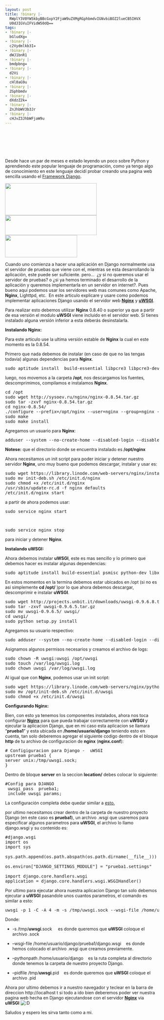 ```yaml
---
layout: post
title: !binary |-
  RWplY3V0YW5kbyBBcGxpY2FjaW9uZXMgRGphbmdvIGNvbiBOZ2lueCB5IHVX
  U0dJIGVuIFVidW50dQ==
tags:
- !binary |-
  bGludXg=
- !binary |-
  c2Vydmlkb3I=
- !binary |-
  dWJ1bnR1
- !binary |-
  bmdpbng=
- !binary |-
  d2Vi
- !binary |-
  cHl0aG9u
- !binary |-
  ZGphbmdv
- !binary |-
  dXdzZ2k=
- !binary |-
  ZnJhbWV3b3Jr
- !binary |-
  cHJvZ3JhbWFjaW9u
---
```

&nbsp;

&nbsp;

&nbsp;

Desde hace un par de meses e estado leyendo un poco sobre Python y  aprendiendo este popular lenguaje de programación, como ya tengo algo de  conocimiento en este lenguaje decidí probar creando una pagina web  sencilla usando el <a href="http://www.djangoproject.com/">Framework Django</a>.

<a href="http://blog.jam.net.ve/imagenes/uploads/2011/02/django-logo-positive.redimensionado.png"><img class="aligncenter size-full wp-image-638" title="django-logo-positive.redimensionado" src="http://blog.jam.net.ve/imagenes/uploads/2011/02/django-logo-positive.redimensionado.png" alt="" width="300" height="105" /></a><a href="http://blog.jam.net.ve/imagenes/uploads/2011/01/Nginx-logo.png"><img class="aligncenter size-medium wp-image-583" title="Nginx-logo" src="http://blog.jam.net.ve/imagenes/uploads/2011/01/Nginx-logo-300x65.png" alt="" width="300" height="65" /></a><a href="http://blog.jam.net.ve/imagenes/uploads/2011/02/logo_uWSGI.png"><img class="aligncenter size-full wp-image-639" title="logo_uWSGI" src="http://blog.jam.net.ve/imagenes/uploads/2011/02/logo_uWSGI.png" alt="" width="236" height="73" /></a>

Cuando uno comienza a hacer una aplicación en Django normalmente usa  el servidor de pruebas que viene con el, mientras se esta desarrollando  la aplicación, este puede ser suficiente. pero…  ¿y si no queremos usar  el servidor de pruebas? o ¿si ya hemos terminado el desarrollo de la  aplicación y queremos implementarla en un servidor en internet?. Pues  bueno aquí podemos usar los servidores web mas comunes como Apache, <strong>Nginx</strong>, Lighttpd, etc.  En este articulo explicare y usare como podemos implementar aplicaciones Django usando el servidor web <a href="http://wiki.nginx.org/"><strong>Nginx</strong></a> y <a href="http://projects.unbit.it/uwsgi/"><strong>uWSGI</strong></a>.

Para realizar esto debemos utilizar <strong>Nginx</strong> 0.8.40 o superior ya que a partir de esa versión el modulo <strong>uWSGI</strong> viene incluido en el servidor web. Si tienes instalado alguna versión inferior a esta deberás desinstalarla.

<strong>Instalando <strong>Nginx</strong>:</strong>

Para este articulo use la ultima versión estable de <strong>Nginx</strong> la cual en este momento es la 0.8.54.

Primero que nada debemos de instalar (en caso de que no las tengas todavia) algunas dependencias para <strong>Nginx</strong>.
<pre lang="bash" line="1" escaped="true">sudo aptitude install  build-essential libpcre3 libpcre3-dev libssl-dev</pre>
luego, nos movemos a la carpeta <strong>/opt</strong>, nos descargamos los fuentes, descomprimimos, compilamos e instalamos <strong>Nginx</strong>.
<pre lang="bash" line="1" escaped="true">cd /opt
sudo wget http://sysoev.ru/nginx/nginx-0.8.54.tar.gz
sudo tar -zxvf nginx-0.8.54.tar.gz
cd nginx-0.8.54/
./configure --prefix=/opt/nginx --user=nginx --group=nginx --with-http_ssl_module
sudo make
sudo make install</pre>
Agregamos un usuario para <strong>Nginx</strong>:
<pre lang="bash" line="1" escaped="true">adduser --system --no-create-home --disabled-login --disabled-password --group nginx</pre>
<strong>Notese:</strong> que el directorio donde se encuentra instalado es <strong>/opt/<strong>nginx</strong></strong>

Ahora necesitamos un init script para poder iniciar y detener nuestro servidor <strong>Nginx</strong>, uno muy bueno que podemos descargar, instalar y usar es:
<pre lang="bash" line="1" escaped="true">sudo wget https://library.linode.com/web-servers/nginx/installation/reference/init-deb.sh
sudo mv init-deb.sh /etc/init.d/nginx
sudo chmod +x /etc/init.d/nginx
/usr/sbin/update-rc.d -f nginx defaults
/etc/init.d/nginx start</pre>
a partir de ahora podemos usar:
<pre lang="bash" line="1" escaped="true">sudo service nginx start</pre>
&nbsp;
<pre lang="bash" line="1" escaped="true">sudo service nginx stop</pre>
para iniciar y detener <strong>Nginx</strong>.

<strong>Instalando <strong>uWSGI</strong>:</strong>

Ahora debemos instalar <strong>uWSGI</strong>, este es mas sencillo y lo primero que debemos hacer es instalar algunas dependencias:
<pre lang="bash" line="1" escaped="true">sudo aptitude install build-essential psmisc python-dev libxml2 libxml2-dev python-setuptools</pre>
En estos momentos en la termina debemos estar ubicados en /opt (si no es asi simplemente <strong>cd /opt/</strong> )por lo que ahora debemos descargar, descomprimir e instalar <strong>uWSGI</strong>.
<pre lang="bash" line="1" escaped="true">sudo wget http://projects.unbit.it/downloads/uwsgi-0.9.6.8.tar.gz
sudo tar -zxvf uwsgi-0.9.6.5.tar.gz
sudo mv uwsgi-0.9.6.5/ uwsgi/
cd uwsgi/
sudo python setup.py install</pre>
Agregamos su usuario respectivo:
<pre lang="bash" line="1" escaped="true">sudo adduser --system --no-create-home --disabled-login --disabled-password --group uwsgi</pre>
Asignamos algunos permisos necesarios y creamos el archivo de logs:
<pre lang="bash" line="1" escaped="true">sudo chown -R uwsgi:uwsgi /opt/uwsgi
sudo touch /var/log/uwsgi.log
sudo chown uwsgi /var/log/uwsgi.log</pre>
Al igual que con <strong>Nginx</strong>, podemos usar un init script:
<pre lang="bash" line="1" escaped="true">sudo wget https://library.linode.com/web-servers/nginx/python-uwsgi/reference/init-deb.sh
sudo mv /opt/init-deb.sh /etc/init.d/uwsgi
sudo chmod +x /etc/init.d/uwsgi</pre>
<strong>Configurando <strong>Nginx</strong>:</strong>

Bien, con esto ya tenemos los componentes instalados, ahora nos toca configurar <a href="../tag/nginx/"><strong>Nginx</strong></a> para que pueda trabajar correctamente con <strong>uWSGI</strong> y ejecutar la aplicacion Django, que en mi caso esta aplicacion se llamara “<strong>prueba1</strong>” y esta ubicada en <strong>/home/usuario/django</strong> teniendo esto en cuenta, tan solo deberemos agregar el siguiente codigo dentro de el bloque <strong>http</strong> de tu archivo de configuracion de <strong>nginx</strong> (<strong><strong>nginx</strong>.conf</strong>):
<pre lang="bash" line="1" escaped="true"># Configiguracion para Django -  uWSGI
upstream prueba1 {
server unix:/tmp/uwsgi.sock;
}</pre>
Dentro de bloque <strong>server</strong> en la seccion <strong>location/</strong> debes colocar lo siguiente:
<pre lang="bash" line="1" escaped="true">#Config para DJANGO
 uwsgi_pass  prueba1;
 include uwsgi_params;</pre>
La configuración completa debe quedar similar a <a href="http://blog.jam.net.ve/guias/confignginx.txt">esto.</a>

por ultimo necesitamos crear dentro de la carpeta de nuestro proyecto Django (en este caso es <strong>prueba1</strong>), un archivo .wsgi que usaremos para especificar algunos parametros para <strong>uWSGI</strong>, el archivo lo llamo django.wsgi y su contenido es:
<pre lang="bash" line="1" escaped="true">#django.wsgi
import os
import sys

sys.path.append(os.path.abspath(os.path.dirname(__file__)))

os.environ["DJANGO_SETTINGS_MODULE"] = "prueba1.settings"

import django.core.handlers.wsgi
application = django.core.handlers.wsgi.WSGIHandler()</pre>
Por ultimo para ejecutar ahora nuestra aplicacion Django tan solo debemos ejecutar a <strong>uWSGI</strong> pasandole unos cuantos parametros, el comando es similar a esto:
<pre lang="bash" line="1" escaped="true">uwsgi -p 1 -C -A 4 -m -s /tmp/uwsgi.sock --wsgi-file /home/usuario/django/prueba1/django.wsgi --pythonpath /home/usuario/django --pidfile /tmp/uwsgi.pid</pre>
Donde:

* -s /tmp/<strong>uwsgi</strong>.sock     es donde queremos que <strong>uWSGI</strong> coloque el archivo .sock

* –wsgi-file /home/usuario/django/prueba1/django.wsgi    es donde hemos colocado el archivo .wsgi que creamos previamente.

* –pythonpath /home/usuario/django    es la ruta completa al directorio donde tenemos la carpeta de nuestro proyecto Django.

* –pidfile /tmp/<strong>uwsgi</strong>.pid    es donde queremos que <strong>uWSGI</strong> coloque el archivo .pid

Ahora por ultimo debemos ir a nuestro navegador y teclear en la barra  de direccion http://localhost t si todo a ido bien deberemos poder ver  nuestra pagina web hecha en Django ejecutandose con el servidor <a href="../tag/nginx/"><strong>Nginx</strong></a> via <strong>uWSGI</strong> <img src="../wp-includes/images/smilies/icon_biggrin.gif" alt=":D" />

Saludos y espero les sirva tanto como a mi.
